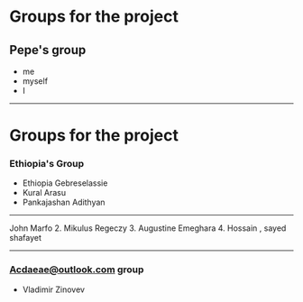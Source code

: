 # Groups for the project

## Pepe's group

- me
- myself
- I

---
# Groups for the project

### Ethiopia's Group

- Ethiopia Gebreselassie
- Kural Arasu
- Pankajashan Adithyan

---

John Marfo
2. Mikulus Regeczy
3. Augustine Emeghara
4. Hossain , sayed shafayet

---

### Acdaeae@outlook.com group

- Vladimir Zinovev
